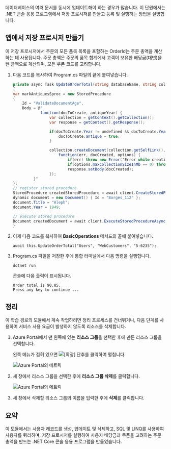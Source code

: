 데이터베이스의 여러 문서를 동시에 업데이트해야 하는 경우가 많습니다. 이 단원에서는 .NET 콘솔 응용 프로그램에서 저장 프로시저를 만들고 등록 및 실행하는 방법을 설명합니다.

## <a name="create-a-stored-procedure-in-your-app"></a>앱에서 저장 프로시저 만들기

이 저장 프로시저에서 주문의 모든 품목 목록을 포함하는 OrderId는 주문 총액을 계산하는 데 사용됩니다. 주문 총액은 주문의 품목 합계에서 고객이 보유한 배당금(대변)을 뺀 금액으로 계산되며, 모든 쿠폰 코드를 고려합니다.

1. 다음 코드를 복사하여 Program.cs 파일의 끝에 붙여넣습니다.

    <!--TODO: Update sproc to take order total and check for available dividend, and use of summer coupon code, and provide updated total-->
    ```csharp
    private async Task UpdateOrderTotal(string databaseName, string collectionName, Order orderId)
    {
    var markAntiquesSproc = new StoredProcedure
    {
        Id = "ValidateDocumentAge",
        Body = @"
                function(docToCreate, antiqueYear) {
                    var collection = getContext().getCollection();    
                    var response = getContext().getResponse();    
    
                    if(docToCreate.Year != undefined && docToCreate.Year < antiqueYear){
                        docToCreate.antique = true;
                    }
    
                    collection.createDocument(collection.getSelfLink(), docToCreate, {}, 
                        function(err, docCreated, options) { 
                            if(err) throw new Error('Error while creating document: ' + err.message);                              
                            if(options.maxCollectionSizeInMb == 0) throw 'max collection size not found'; 
                            response.setBody(docCreated);
                    });
             }"
    };
    // register stored procedure
    StoredProcedure createdStoredProcedure = await client.CreateStoredProcedureAsync(UriFactory.CreateDocumentCollectionUri("db", "coll"), markAntiquesSproc);
    dynamic document = new Document() { Id = "Borges_112" };
    document.Title = "Aleph";
    document.Year = 1949;
    
    // execute stored procedure
    Document createdDocument = await client.ExecuteStoredProcedureAsync<Document>(UriFactory.CreateStoredProcedureUri("db", "coll", "ValidateDocumentAge"), document, 1920);
    }
    ```

2. 이제 다음 코드를 복사하여 **BasicOperations** 메서드의 끝에 붙여넣습니다.

    ```
    await this.UpdateOrderTotal("Users", "WebCustomers", "5-6235");
    ```

3. Program.cs 파일을 저장한 후에 통합 터미널에서 다음 명령을 실행합니다.

    ```
    dotnet run
    ```

    콘솔에 다음 출력이 표시됩니다.

    ```
    Order total is 90.85.
    Press any key to continue ...
    ```

## <a name="clean-up"></a>정리

이 학습 경로의 모듈에서 계속 작업하려면 정리 프로세스를 건너뛰거나, 다음 단계를 사용하여 서비스 사용 요금이 발생하지 않도록 리소스를 삭제합니다.

1. Azure Portal에서 맨 왼쪽에 있는 **리소스 그룹**을 선택한 후에 만든 리소스 그룹을 선택합니다.  

    왼쪽 메뉴가 접혀 있으면 ![[확장] 단추를](../media/5-javascript-programming/expand.png) 클릭하여 펼칩니다.

   ![Azure Portal의 메트릭](../media/5-javascript-programming/delete-resources-select.png)

2. 새 창에서 리소스 그룹을 선택한 후에 **리소스 그룹 삭제**를 클릭합니다.

   ![Azure Portal의 메트릭](../media/5-javascript-programming/delete-resources.png)

3. 새 창에서 삭제할 리소스 그룹의 이름을 입력한 후에 **삭제**를 클릭합니다.

## <a name="summary"></a>요약

이 모듈에서는 사용자 레코드를 생성, 업데이트 및 삭제하고, SQL 및 LINQ를 사용하여 사용자를 쿼리하며, 저장 프로시저를 실행하여 사용자 배당금과 쿠폰을 고려하는 주문 총액을 만드는 .NET Core 콘솔 응용 프로그램을 만들었습니다.